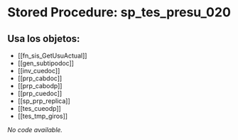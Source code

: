 # Stored Procedure: sp_tes_presu_020

## Usa los objetos:
- [[fn_sis_GetUsuActual]]
- [[gen_subtipodoc]]
- [[inv_cuedoc]]
- [[prp_cabdoc]]
- [[prp_cabodp]]
- [[prp_cuedoc]]
- [[sp_prp_replica]]
- [[tes_cueodp]]
- [[tes_tmp_giros]]

*No code available.*
